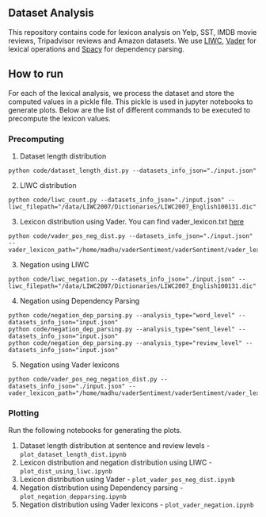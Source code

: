 Dataset Analysis
----

This repository contains code for lexicon analysis on Yelp, SST, IMDB movie reviews, Tripadvisor reviews and Amazon datasets. We use [LIWC](https://liwc.wpengine.com/), [Vader](https://github.com/cjhutto/vaderSentiment) for lexical operations and [Spacy](https://spacy.io/) for dependency parsing.

How to run
---
For each of the lexical analysis, we process the dataset and store the computed values in a pickle file. This pickle is used in jupyter notebooks to generate plots. Below are the list of different commands to be executed to precompute the lexicon values.

### Precomputing
1. Dataset length distribution
```
python code/dataset_length_dist.py --datasets_info_json="./input.json"
```
2. LIWC distribution
```
python code/liwc_count.py --datasets_info_json="./input.json" --liwc_filepath="/data/LIWC2007/Dictionaries/LIWC2007_English100131.dic"
```
3. Lexicon distribution using Vader. You can find vader_lexicon.txt [here](https://github.com/cjhutto/vaderSentiment/blob/master/vaderSentiment/vader_lexicon.txt)
```
python code/vader_pos_neg_dist.py --datasets_info_json="./input.json" --vader_lexicon_path="/home/madhu/vaderSentiment/vaderSentiment/vader_lexicon.txt"
```
3. Negation using LIWC
```
python code/liwc_negation.py --datasets_info_json="./input.json" --liwc_filepath="/data/LIWC2007/Dictionaries/LIWC2007_English100131.dic"
```
4. Negation using Dependency Parsing
```
python code/negation_dep_parsing.py --analysis_type="word_level" --datasets_info_json="input.json"
python code/negation_dep_parsing.py --analysis_type="sent_level" --datasets_info_json="input.json"
python code/negation_dep_parsing.py --analysis_type="review_level" --datasets_info_json="input.json"
```
5. Negation using Vader lexicons
```
python code/vader_pos_neg_negation_dist.py --datasets_info_json="./input.json" --vader_lexicon_path="/home/madhu/vaderSentiment/vaderSentiment/vader_lexicon.txt"
```

### Plotting

Run the following notebooks for generating the plots.

1. Dataset length distribution at sentence and review levels - `plot_dataset_length_dist.ipynb`
2. Lexicon distribution and negation distribution using LIWC - `plot_dist_using_liwc.ipynb`
3. Lexicon distribution using Vader - `plot_vader_pos_neg_dist.ipynb`
3. Negation distribution using Dependency parsing - `plot_negation_depparsing.ipynb`
4. Negation distribution using Vader lexicons - `plot_vader_negation.ipynb`